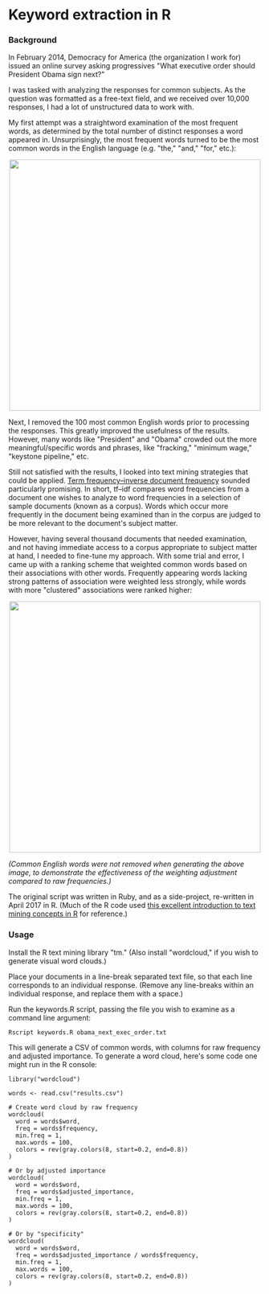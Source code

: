 # Keyword extraction in R

### Background

In February 2014, Democracy for America (the organization I work for) issued an online survey asking progressives "What executive order should President Obama sign next?"

I was tasked with analyzing the responses for common subjects. As the question was formatted as a free-text field, and we received over 10,000 responses, I had a lot of unstructured data to work with.

My first attempt was a straightword examination of the most frequent words, as determined by the total number of distinct responses a word appeared in. Unsurprisingly, the most frequent words turned to be the most common words in the English language (e.g. "the," "and," "for," etc.):

<p align=center><img src=https://raw.githubusercontent.com/alipman88/keyword-extraction/master/raw_frequency.png width=500 /></p>

Next, I removed the 100 most common English words prior to processing the responses. This greatly improved the usefulness of the results. However, many words like "President" and "Obama" crowded out the more meaningful/specific words and phrases, like "fracking," "minimum wage," "keystone pipeline," etc.

Still not satisfied with the results, I looked into text mining strategies that could be applied. [Term frequency–inverse document frequency](https://en.wikipedia.org/wiki/Tf–idf) sounded particularly promising. In short, tf–idf compares word frequencies from a document one wishes to analyze to word frequencies in a selection of sample documents (known as a corpus). Words which occur more frequently in the document being examined than in the corpus are judged to be more relevant to the document's subject matter.

However, having several thousand documents that needed examination, and not having immediate access to a corpus appropriate to subject matter at hand, I needed to fine-tune my approach. With some trial and error, I came up with a ranking scheme that weighted common words based on their associations with other words. Frequently appearing words lacking strong patterns of association were weighted less strongly, while words with more "clustered" associations were ranked higher:

<p align=center><img src=https://raw.githubusercontent.com/alipman88/keyword-extraction/master/specificity.png width=500 /></p>

*(Common English words were not removed when generating the above image, to demonstrate the effectiveness of the weighting adjustment compared to raw frequencies.)*

The original script was written in Ruby, and as a side-project, re-written in April 2017 in R. (Much of the R code used [this excellent introduction to text mining concepts in R](https://eight2late.wordpress.com/2015/05/27/a-gentle-introduction-to-text-mining-using-r/) for reference.)

### Usage

Install the R text mining library "tm." (Also install "wordcloud," if you wish to generate visual word clouds.)

Place your documents in a line-break separated text file, so that each line corresponds to an individual response. (Remove any line-breaks within an individual response, and replace them with a space.)

Run the keywords.R script, passing the file you wish to examine as a command line argument:

```
Rscript keywords.R obama_next_exec_order.txt
```

This will generate a CSV of common words, with columns for raw frequency and adjusted importance. To generate a word cloud, here's some code one might run in the R console:

```
library("wordcloud")

words <- read.csv("results.csv")

# Create word cloud by raw frequency
wordcloud(
  word = words$word,
  freq = words$frequency,
  min.freq = 1,
  max.words = 100,
  colors = rev(gray.colors(8, start=0.2, end=0.8))
)

# Or by adjusted importance
wordcloud(
  word = words$word,
  freq = words$adjusted_importance,
  min.freq = 1,
  max.words = 100,
  colors = rev(gray.colors(8, start=0.2, end=0.8))
)

# Or by "specificity"
wordcloud(
  word = words$word,
  freq = words$adjusted_importance / words$frequency,
  min.freq = 1,
  max.words = 100,
  colors = rev(gray.colors(8, start=0.2, end=0.8))
)
```